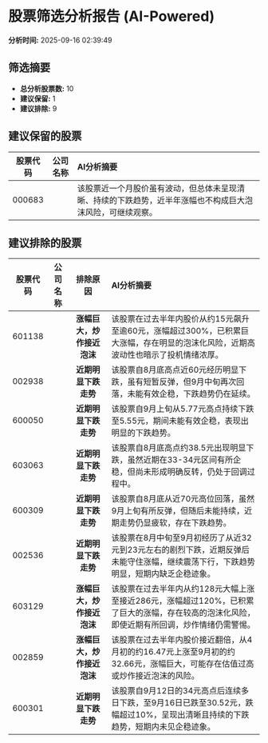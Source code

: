 # 股票筛选分析报告 (AI-Powered)

**分析时间:** 2025-09-16 02:39:49

## 筛选摘要

- **总分析股票数:** 10
- **建议保留:** 1
- **建议排除:** 9

## 建议保留的股票

| 股票代码 | 公司名称 | AI分析摘要 |
|:---:|:---:|:---|
| 000683 |  | 该股票近一个月股价虽有波动，但总体未呈现清晰、持续的下跌趋势，近半年涨幅也不构成巨大泡沫风险，可继续观察。 |

## 建议排除的股票

| 股票代码 | 公司名称 | 排除原因 | AI分析摘要 |
|:---:|:---:|:---:|:---|
| 601138 |  | **涨幅巨大，炒作接近泡沫** | 该股票在过去半年内股价从约15元飙升至逾60元，涨幅超过300%，已积累巨大涨幅，存在明显的泡沫化风险，近期高波动性也暗示了投机情绪浓厚。 |
| 002938 |  | **近期明显下跌走势** | 该股票自8月底高点近60元经历明显下跌，虽有短暂反弹，但9月中旬再次回落，未能有效企稳，下跌趋势仍在延续。 |
| 600050 |  | **近期明显下跌走势** | 该股票自9月上旬从5.77元高点持续下跌至5.55元，期间未能有效企稳，表现出明显的下跌趋势。 |
| 603063 |  | **近期明显下跌走势** | 该股票自8月底高点约38.5元出现明显下跌，虽然近期在33-34元区间有所企稳，但尚未形成明确反转，仍处于回调过程中。 |
| 600309 |  | **近期明显下跌走势** | 该股票自8月底从近70元高位回落，虽然9月上旬有所反弹，但随后未能持续，近期走势仍显疲软，存在下跌趋势。 |
| 002536 |  | **近期明显下跌走势** | 该股票在8月中旬至9月初经历了从近32元到23元左右的剧烈下跌，近期反弹后未能守住涨幅，继续震荡下行，下跌趋势明显，短期内缺乏企稳迹象。 |
| 603129 |  | **涨幅巨大，炒作接近泡沫** | 该股票在过去半年内从约128元大幅上涨至接近286元，涨幅超过120%，已积累了巨大的涨幅，存在较高的泡沫化风险，即使近期有所回调，炒作情绪仍需警惕。 |
| 002859 |  | **涨幅巨大，炒作接近泡沫** | 该股票在过去半年内股价接近翻倍，从4月初的约16.47元上涨至9月初的约32.66元，涨幅巨大，可能存在估值过高或炒作接近泡沫的风险。 |
| 600301 |  | **近期明显下跌走势** | 该股票自9月12日的34元高点后连续多日下跌，至9月16日已跌至30.52元，跌幅超过10%，呈现出清晰且持续的下跌趋势，短期内未见企稳迹象。 |
